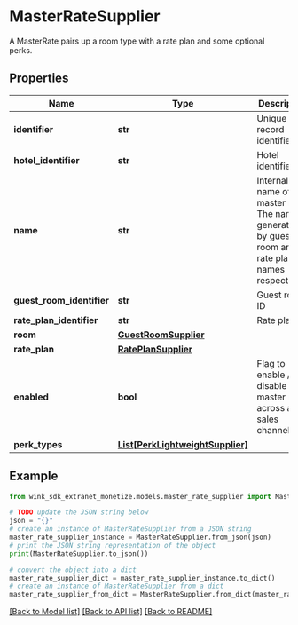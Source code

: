 # MasterRateSupplier

A MasterRate pairs up a room type with a rate plan and some optional perks.

## Properties

Name | Type | Description | Notes
------------ | ------------- | ------------- | -------------
**identifier** | **str** | Unique record identifier | 
**hotel_identifier** | **str** | Hotel identifier. | 
**name** | **str** | Internal name of master rate. The name is generated by guest room and rate plan names respectively. | 
**guest_room_identifier** | **str** | Guest room ID | 
**rate_plan_identifier** | **str** | Rate plan ID | 
**room** | [**GuestRoomSupplier**](GuestRoomSupplier.md) |  | 
**rate_plan** | [**RatePlanSupplier**](RatePlanSupplier.md) |  | 
**enabled** | **bool** | Flag to enable / disable master rate across all sales channels | [default to True]
**perk_types** | [**List[PerkLightweightSupplier]**](PerkLightweightSupplier.md) |  | [optional] 

## Example

```python
from wink_sdk_extranet_monetize.models.master_rate_supplier import MasterRateSupplier

# TODO update the JSON string below
json = "{}"
# create an instance of MasterRateSupplier from a JSON string
master_rate_supplier_instance = MasterRateSupplier.from_json(json)
# print the JSON string representation of the object
print(MasterRateSupplier.to_json())

# convert the object into a dict
master_rate_supplier_dict = master_rate_supplier_instance.to_dict()
# create an instance of MasterRateSupplier from a dict
master_rate_supplier_from_dict = MasterRateSupplier.from_dict(master_rate_supplier_dict)
```
[[Back to Model list]](../README.md#documentation-for-models) [[Back to API list]](../README.md#documentation-for-api-endpoints) [[Back to README]](../README.md)



